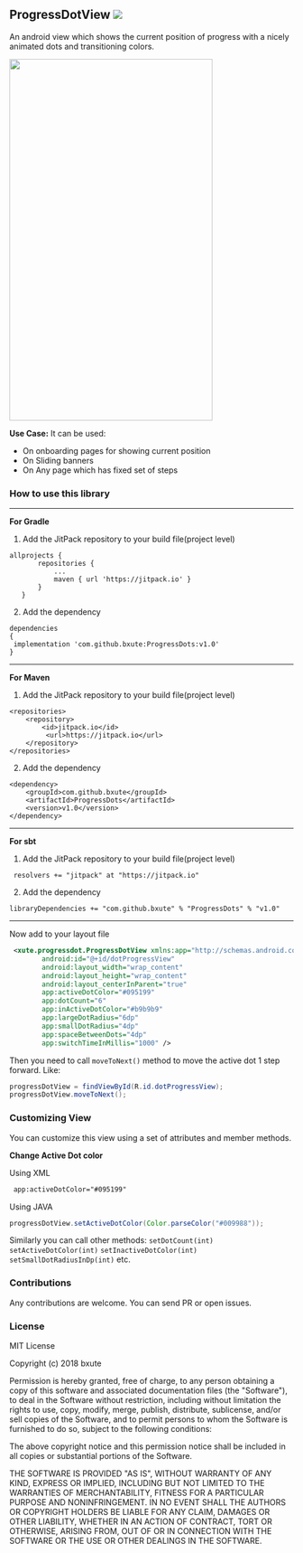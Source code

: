 ## ProgressDotView [![](https://jitpack.io/v/bxute/ProgressDots.svg)](https://jitpack.io/#bxute/ProgressDots)

An android view which shows the current position of progress with a nicely animated dots and transitioning colors.

<img src="https://user-images.githubusercontent.com/10809719/41149642-bcc1df50-6b29-11e8-9e76-fc17f3e926d3.gif" width="360px" height="640px">

**Use Case:** It can be used:
 - On onboarding pages for showing current position
 - On Sliding banners
 - On Any page which has fixed set of steps

### How to use this library
---
**For Gradle**

 1. Add the JitPack repository to your build file(project level)
 ```
allprojects {
		repositories {
			...
			maven { url 'https://jitpack.io' }
		}
	}
```
2. Add the dependency
```
dependencies 
{
 implementation 'com.github.bxute:ProgressDots:v1.0'
}
```

---

**For Maven**
1. Add the JitPack repository to your build file(project level)
```
<repositories>
	<repository>
		<id>jitpack.io</id>
		 <url>https://jitpack.io</url>
	</repository>
</repositories>
 ```
 
 2. Add the dependency
 ```
<dependency>
	 <groupId>com.github.bxute</groupId>
	 <artifactId>ProgressDots</artifactId>
	 <version>v1.0</version>
</dependency>
```

---

**For sbt**
1. Add the JitPack repository to your build file(project level)
```
 resolvers += "jitpack" at "https://jitpack.io"     
```

2. Add the dependency
```
libraryDependencies += "com.github.bxute" % "ProgressDots" % "v1.0"	
```

---

Now add to your layout file

```xml
 <xute.progressdot.ProgressDotView xmlns:app="http://schemas.android.com/apk/res/xute.progressdotsSample"
        android:id="@+id/dotProgressView"
        android:layout_width="wrap_content"
        android:layout_height="wrap_content"
        android:layout_centerInParent="true"
        app:activeDotColor="#095199"
        app:dotCount="6"
        app:inActiveDotColor="#b9b9b9"
        app:largeDotRadius="6dp"
        app:smallDotRadius="4dp"
        app:spaceBetweenDots="4dp"
        app:switchTimeInMillis="1000" />
```

Then you need to call `moveToNext()` method to move the active dot 1 step forward.
Like:
```java
progressDotView = findViewById(R.id.dotProgressView);
progressDotView.moveToNext();
```

### Customizing View
You can customize this view using a set of attributes and member methods.

**Change Active Dot color**

Using XML
```xml
 app:activeDotColor="#095199"
```
Using JAVA
```java
progressDotView.setActiveDotColor(Color.parseColor("#009988"));
```

Similarly you can call other methods:
`setDotCount(int)`
`setActiveDotColor(int)`
`setInactiveDotColor(int)`
`setSmallDotRadiusInDp(int)` etc.


### Contributions

Any contributions are welcome. You can send PR or open issues.

### License
MIT License

Copyright (c) 2018 bxute

Permission is hereby granted, free of charge, to any person obtaining a copy
of this software and associated documentation files (the "Software"), to deal
in the Software without restriction, including without limitation the rights
to use, copy, modify, merge, publish, distribute, sublicense, and/or sell
copies of the Software, and to permit persons to whom the Software is
furnished to do so, subject to the following conditions:

The above copyright notice and this permission notice shall be included in all
copies or substantial portions of the Software.

THE SOFTWARE IS PROVIDED "AS IS", WITHOUT WARRANTY OF ANY KIND, EXPRESS OR
IMPLIED, INCLUDING BUT NOT LIMITED TO THE WARRANTIES OF MERCHANTABILITY,
FITNESS FOR A PARTICULAR PURPOSE AND NONINFRINGEMENT. IN NO EVENT SHALL THE
AUTHORS OR COPYRIGHT HOLDERS BE LIABLE FOR ANY CLAIM, DAMAGES OR OTHER
LIABILITY, WHETHER IN AN ACTION OF CONTRACT, TORT OR OTHERWISE, ARISING FROM,
OUT OF OR IN CONNECTION WITH THE SOFTWARE OR THE USE OR OTHER DEALINGS IN THE
SOFTWARE.
